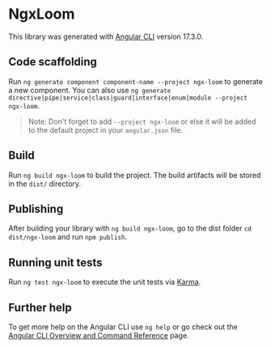 # NgxLoom

This library was generated with [Angular CLI](https://github.com/angular/angular-cli) version 17.3.0.

## Code scaffolding

Run `ng generate component component-name --project ngx-loom` to generate a new component. You can also use `ng generate directive|pipe|service|class|guard|interface|enum|module --project ngx-loom`.
> Note: Don't forget to add `--project ngx-loom` or else it will be added to the default project in your `angular.json` file. 

## Build

Run `ng build ngx-loom` to build the project. The build artifacts will be stored in the `dist/` directory.

## Publishing

After building your library with `ng build ngx-loom`, go to the dist folder `cd dist/ngx-loom` and run `npm publish`.

## Running unit tests

Run `ng test ngx-loom` to execute the unit tests via [Karma](https://karma-runner.github.io).

## Further help

To get more help on the Angular CLI use `ng help` or go check out the [Angular CLI Overview and Command Reference](https://angular.io/cli) page.
